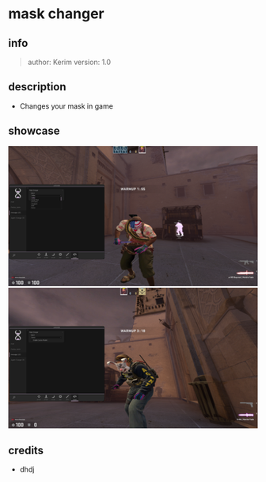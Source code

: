 # mask changer

## info

> author: Kerim
> version: 1.0

## description

- Changes your mask in game

## showcase

![img_1.png](img_1.png)
![img.png](img.png)

## credits
- dhdj